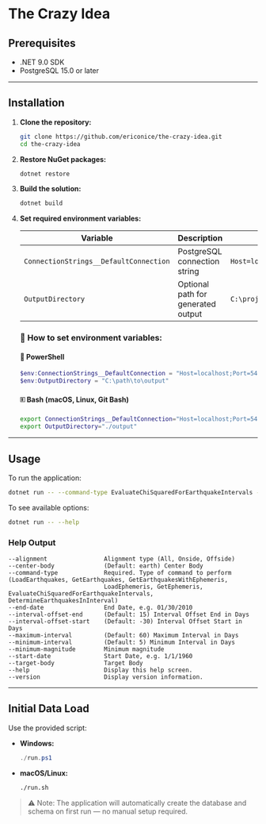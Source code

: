 ﻿# The Crazy Idea

## Prerequisites

* .NET 9.0 SDK
* PostgreSQL 15.0 or later

---

## Installation

1. **Clone the repository:**

   ```bash
   git clone https://github.com/ericonice/the-crazy-idea.git
   cd the-crazy-idea
   ```

2. **Restore NuGet packages:**

   ```bash
   dotnet restore
   ```

3. **Build the solution:**

   ```bash
   dotnet build
   ```

4. **Set required environment variables:**

   | Variable                               | Description                        | Example Value                                                                            |
   | -------------------------------------- | ---------------------------------- | ---------------------------------------------------------------------------------------- |
   | `ConnectionStrings__DefaultConnection` | PostgreSQL connection string       | `Host=localhost;Port=5432;Database=the_crazy_idea;Username=your_user;Password=your_pass` |
   | `OutputDirectory`                      | Optional path for generated output | `C:\projects\the-crazy-idea\output`                                                      |

   ### 🔧 How to set environment variables:

   #### 🗾 PowerShell

   ```powershell
   $env:ConnectionStrings__DefaultConnection = "Host=localhost;Port=5432;Database=the_crazy_idea;Username=your_user;Password=your_pass"
   $env:OutputDirectory = "C:\path\to\output"
   ```

   #### 🗉️ Bash (macOS, Linux, Git Bash)

   ```bash
   export ConnectionStrings__DefaultConnection="Host=localhost;Port=5432;Database=the_crazy_idea;Username=your_user;Password=your_pass"
   export OutputDirectory="./output"
   ```

---

## Usage

To run the application:

```bash
dotnet run -- --command-type EvaluateChiSquaredForEarthquakeIntervals --center-body earth --target-body jupiter --minimum-magnitude 7 --start-date 1/1/1960 --end-date 12/31/2024 --interval-offset-start -60 --interval-offset-end 60 --minimum-interval 5 --maximum-interval 60
```

To see available options:

```bash
dotnet run -- --help
```

### Help Output

```
--alignment                Alignment type (All, Onside, Offside)
--center-body              (Default: earth) Center Body
--command-type             Required. Type of command to perform (LoadEarthquakes, GetEarthquakes, GetEarthquakesWithEphemeris,
                           LoadEphemeris, GetEphemeris, EvaluateChiSquaredForEarthquakeIntervals, DetermineEarthquakesInInterval)
--end-date                 End Date, e.g. 01/30/2010
--interval-offset-end      (Default: 15) Interval Offset End in Days
--interval-offset-start    (Default: -30) Interval Offset Start in Days
--maximum-interval         (Default: 60) Maximum Interval in Days
--minimum-interval         (Default: 5) Minimum Interval in Days
--minimum-magnitude        Minimum magnitude
--start-date               Start Date, e.g. 1/1/1960
--target-body              Target Body
--help                     Display this help screen.
--version                  Display version information.
```

---

## Initial Data Load

Use the provided script:

* **Windows:**

  ```powershell
  ./run.ps1
  ```

* **macOS/Linux:**

  ```bash
  ./run.sh
  ```

> ⚠️ Note: The application will automatically create the database and schema on first run — no manual setup required.
